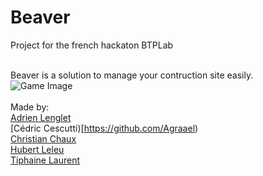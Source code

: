 # Beaver
Project for the french hackaton BTPLab<br/><br/>

Beaver is a solution to manage your contruction site easily.<br/>
![Game Image](https://github.com/Xwilarg/Beaver/blob/master/screenshot.png)<br/><br/>
Made by:<br/>
[Adrien Lenglet](https://github.com/FMC64)<br/>
[Cédric Cescutti)[https://github.com/Agraael)<br/>
[Christian Chaux](https://github.com/Xwilarg)<br/>
[Hubert Leleu](https://github.com/LeleuHubert)<br/>
[Tiphaine Laurent](https://github.com/TiphaineLAURENT)
